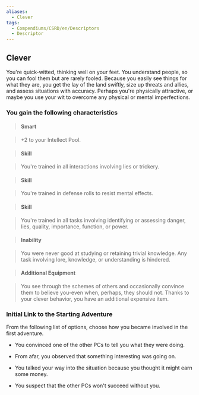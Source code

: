 ```yaml
---
aliases:
  - Clever
tags:
  - Compendiums/CSRD/en/Descriptors
  - Descriptor
---
```

  
## Clever    
You're quick-witted, thinking well on your feet. You understand people, so you can fool them but are rarely fooled. Because you easily see things for what they are, you get the lay of the land swiftly, size up threats and allies, and assess situations with accuracy. Perhaps you're physically attractive, or maybe you use your wit to overcome any physical or mental imperfections.  
### You gain the following characteristics    
> #### Smart  
> +2 to your Intellect Pool.    
  
> #### Skill  
> You're trained in all interactions involving lies or trickery.    
  
> #### Skill  
> You're trained in defense rolls to resist mental effects.    
  
> #### Skill  
> You're trained in all tasks involving identifying or assessing danger, lies, quality, importance, function, or power.    
  
> #### Inability  
> You were never good at studying or retaining trivial knowledge. Any task involving lore, knowledge, or understanding is hindered.    
  
> #### Additional Equipment  
> You see through the schemes of others and occasionally convince them to believe you-even when, perhaps, they should not. Thanks to your clever behavior, you have an additional expensive item.    
  
### Initial Link to the Starting Adventure    
From the following list of options, choose how you became involved in the first adventure.    
- You convinced one of the other PCs to tell you what they were doing.    
- From afar, you observed that something interesting was going on.    
- You talked your way into the situation because you thought it might earn some money.    
- You suspect that the other PCs won't succeed without you.  